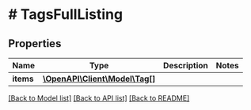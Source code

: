 # # TagsFullListing

## Properties

Name | Type | Description | Notes
------------ | ------------- | ------------- | -------------
**items** | [**\OpenAPI\Client\Model\Tag[]**](Tag.md) |  |

[[Back to Model list]](../../README.md#models) [[Back to API list]](../../README.md#endpoints) [[Back to README]](../../README.md)
